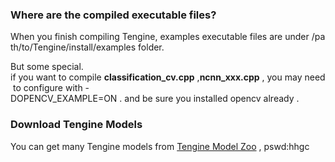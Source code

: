 
### Where are the compiled executable files? 

When you finish compiling Tengine, examples executable files are under /path/to/Tengine/install/examples folder. 

But some special. if you want to compile **classification_cv.cpp** ,**ncnn_xxx.cpp** , you may need to configure with -DOPENCV_EXAMPLE=ON . and be sure you installed opencv already .

### Download Tengine Models
You can get many Tengine models from [Tengine Model Zoo](https://pan.baidu.com/s/1Ar9334MPeIV1eq4pM1eI-Q?errno=0&errmsg=Auth%20Login%20Sucess&&bduss=&ssnerror=0&traceid=#list/path=%2FTengine_models&parentPath=%2F) , pswd:hhgc